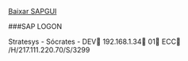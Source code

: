 [Baixar SAPGUI](https://we.tl/t-D7SbqYiZW4?utm_campaign=TRN_TDL_05&utm_source=sendgrid&utm_medium=email&trk=TRN_TDL_05)


###SAP LOGON

Stratesys - Sócrates - DEV
192.168.1.34
01
ECC
/H/217.111.220.70/S/3299

